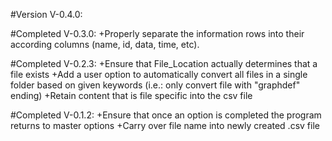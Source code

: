 #Version V-0.4.0:


#Completed V-0.3.0:
+Properly separate the information rows into their according columns (name, id, data, time, etc).

#Completed V-0.2.3:
+Ensure that File_Location actually determines that a file exists
+Add a user option to automatically convert all files in a single folder based on given keywords (i.e.: only convert file with "graphdef" ending)
+Retain content that is file specific into the csv file

#Completed V-0.1.2:
+Ensure that once an option is completed the program returns to master options
+Carry over file name into newly created .csv file
